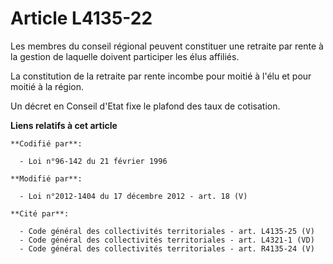 # Article L4135-22

Les membres du conseil régional peuvent constituer une retraite par rente à la gestion de laquelle doivent participer les
élus affiliés. 

La constitution de la retraite par rente incombe pour moitié à l'élu et pour moitié à la région. 

Un décret en Conseil d'Etat fixe le plafond des taux de cotisation.

**Liens relatifs à cet article**

	**Codifié par**:

	  - Loi n°96-142 du 21 février 1996

	**Modifié par**:

	  - Loi n°2012-1404 du 17 décembre 2012 - art. 18 (V)

	**Cité par**:

	  - Code général des collectivités territoriales - art. L4135-25 (V)
	  - Code général des collectivités territoriales - art. L4321-1 (VD)
	  - Code général des collectivités territoriales - art. R4135-24 (V)

